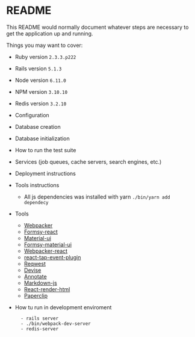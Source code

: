 # README

This README would normally document whatever steps are necessary to get the
application up and running.

Things you may want to cover:

* Ruby version
  `2.3.3.p222`
* Rails version
  `5.1.3`
* Node version
  `6.11.0`
* NPM version
  `3.10.10`
* Redis version
  `3.2.10`

* Configuration

* Database creation

* Database initialization

* How to run the test suite

* Services (job queues, cache servers, search engines, etc.)

* Deployment instructions

* Tools instructions
  * All js dependencies was installed with yarn `./bin/yarn add dependecy`

* Tools
  * [Webpacker](https://github.com/rails/webpacker)
  * [Formsy-react](https://github.com/christianalfoni/formsy-react)
  * [Material-ui](https://github.com/callemall/material-ui)
  * [Formsy-material-ui](https://github.com/rojobuffalo/formsy-material-ui)
  * [Webpacker-react](https://github.com/renchap/webpacker-react)
  * [react-tap-event-plugin](https://github.com/zilverline/react-tap-event-plugin)
  * [Reqwest](https://github.com/ded/reqwest)
  * [Devise](https://github.com/plataformatec/devise)
  * [Annotate](https://github.com/ctran/annotate_models/)
  * [Markdown-js](https://github.com/evilstreak/markdown-js)
  * [React-render-html](https://github.com/noraesae/react-render-html)
  * [Paperclip](https://github.com/thoughtbot/paperclip)

* How tu run in development enviroment
  ```
    - rails server
    - ./bin/webpack-dev-server
    - redis-server
  ```
